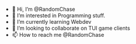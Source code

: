 - 👋 Hi, I’m @RandomChase
- 👀 I’m interested in Programming stuff.
- 🌱 I’m currently learning Webdev
- 💞️ I’m looking to collaborate on TUI game clients
- 📫 How to reach me @RandomChase

<!---
RandomChase/RandomChase is a ✨ special ✨ repository because its `README.md` (this file) appears on your GitHub profile.
You can click the Preview link to take a look at your changes.
--->
